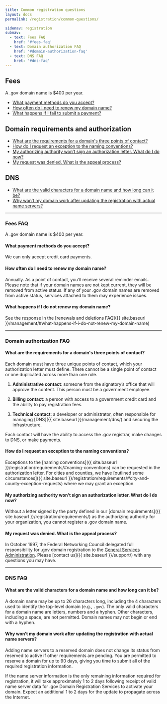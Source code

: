 ```yaml
---
title: Common registration questions
layout: docs
permalink: /registration/common-questions/

sidenav: registration
subnav:
  - text: Fees FAQ
    href: '#fees-faq'
  - text: Domain authorization FAQ
    href: '#domain-authorization-faq'
  - text: DNS FAQ
    hret: '#dns-faq'
---
```


## Fees
A .gov domain name is $400 per year.

* [What payment methods do you accept?](#what-payment-methods-do-you-accept)
* [How often do I need to renew my domain name?](#how-often-do-i-need-to-renew-my-domain-name)
* [What happens if I fail to submit a payment?](#what-happens-if-i-fail-to-submit-a-payment)

## Domain requirements and authorization
* [What are the requirements for a domain's three points of contact?](#what-are-the-requirements-for-a-domains-three-points-of-contact)
* [How do I request an exception to the naming conventions?](#how-do-i-request-an-exception-to-the-naming-conventions)
* [My authorizing authority won’t sign an authorization letter. What do I do now?](#my-authorizing-authority-wont-sign-an-authorization-letter-what-do-i-do-now)
* [My request was denied. What is the appeal process?](#my-request-was-denied-what-is-the-appeal-process)

## DNS
* [What are the valid characters for a domain name and how long can it be?](#what-are-the-valid-characters-for-a-domain-name-and-how-long-can-it-be)
* [Why won’t my domain work after updating the registration with actual name servers?](#why-wont-my-domain-work-after-updating-the-registration-with-actual-name-servers)

***

### Fees FAQ

A .gov domain name is $400 per year.

#### What payment methods do you accept?

We can only accept credit card payments.

#### How often do I need to renew my domain name?

Annually. As a point of contact, you’ll receive several reminder emails. Please note that if your domain names are not kept current, they will be removed from active status. If any of your .gov domain names are removed from active status, services attached to them may experience issues.

#### What happens if I do not renew my domain name?

See the response in the [renewals and deletions FAQ]({{ site.baseurl }}/management/#what-happens-if-i-do-not-renew-my-domain-name)

***

### Domain authorization FAQ
#### What are the requirements for a domain's three points of contact?

Each domain must have three unique points of contact, which your authorization letter must define. There cannot be a single point of contact or one duplicated across more than one role.

1. **Administrative contact**: someone from the signatory’s office that will approve the content. This person must be a government employee.

2. **Billing contact**: a person with access to a government credit card and the ability to pay registration fees.

3. **Technical contact**: a developer or administrator, often responsible for managing [DNS]({{ site.baseurl }}/management/dns/) and securing the infrastructure.

Each contact will have the ability to access the .gov registrar, make changes to DNS, or make payments.

#### How do I request an exception to the naming conventions?

Exceptions to the [naming conventions]({{ site.baseurl }}/registration/requirements/#naming-conventions) can be requested in the authorization letter. For cities and counties, we have [outlined some circumstances]({{ site.baseurl }}/registration/requirements/#city-and-county-exception-requests) where we may grant an exception.

#### My authorizing authority won’t sign an authorization letter. What do I do now?

Without a letter signed by the party defined in our [domain requirements]({{ site.baseurl }}/registration/requirements/) as the authorizing authority for your organization, you cannot register a .gov domain name.

#### My request was denied. What is the appeal process?

In October 1997, the Federal Networking Council delegated full responsibility for .gov domain registration to the [General Services Administration](https://www.gsa.gov). Please [contact us]({{ site.baseurl }}/support/) with any questions you may have.

***

### DNS FAQ
#### What are the valid characters for a domain name and how long can it be?

A domain name may be up to 26 characters long, including the 4 characters used to identify the top-level domain (e.g., `.gov`). The only valid characters for a domain name are letters, numbers and a hyphen. Other characters, including a space, are not permitted. Domain names may not begin or end with a hyphen.

#### Why won’t my domain work after updating the registration with actual name servers?

Adding name servers to a reserved domain does not change its status from reserved to active if other requirements are pending. You are permitted to reserve a domain for up to 90 days, giving you time to submit all of the required registration information.

If the name server information is the only remaining information required for registration, it will take approximately 1 to 2 days following receipt of valid name server data for .gov Domain Registration Services to activate your domain. Expect an additional 1 to 2 days for the update to propagate across the Internet.
